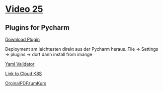 # [Video 25](https://www.udemy.com/course/learn-kubernetes/learn/lecture/9742480#overview)


## Plugins for Pycharm
[Download Plugin](https://plugins.jetbrains.com/plugin/9354-kubernetes-and-openshift-resource-support)


Deployment am leichtesten direkt aus der Pycharm heraus. 
File => Settings => plugins => dort dann install from imange

[Yaml Validator](https://plugins.jetbrains.com/plugin/9354-kubernetes-and-openshift-resource-support)
    

[Link to Cloud K8S](http://www.yamllint.com/)

[OrginalPDFzumKurs](./original.pdf)
<!--![BeispielImages](./img/1.png)-->